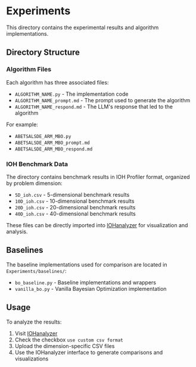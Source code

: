 # Experiments

This directory contains the experimental results and algorithm implementations.

## Directory Structure

### Algorithm Files

Each algorithm has three associated files:
- `ALGORITHM_NAME.py` - The implementation code
- `ALGORITHM_NAME_prompt.md` - The prompt used to generate the algorithm
- `ALGORITHM_NAME_respond.md` - The LLM's response that led to the algorithm

For example:
- `ABETSALSDE_ARM_MBO.py`
- `ABETSALSDE_ARM_MBO_prompt.md`
- `ABETSALSDE_ARM_MBO_respond.md`

### IOH Benchmark Data

The directory contains benchmark results in IOH Profiler format, organized by problem dimension:
- `5D_ioh.csv` - 5-dimensional benchmark results
- `10D_ioh.csv` - 10-dimensional benchmark results
- `20D_ioh.csv` - 20-dimensional benchmark results
- `40D_ioh.csv` - 40-dimensional benchmark results

These files can be directly imported into [IOHanalyzer](https://iohanalyzer.liacs.nl/) for visualization and analysis.

## Baselines

The baseline implementations used for comparison are located in `Experiments/baselines/`:

- `bo_baseline.py` - Baseline implementations and wrappers
- `vanilla_bo.py` - Vanilla Bayesian Optimization implementation

## Usage

To analyze the results:
1. Visit [IOHanalyzer](https://iohanalyzer.liacs.nl/)
2. Check the checkbox `use custom csv format`
3. Upload the dimension-specific CSV files
4. Use the IOHanalyzer interface to generate comparisons and visualizations
